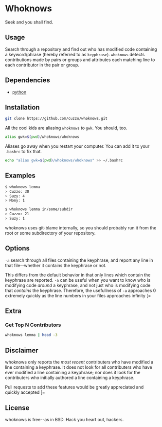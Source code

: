 # Whoknows

Seek and you shall find.

## Usage

Search through a repository and find out who has modified code containing a keyword/phrase (hereby referred to as `keyphrase`). `whoknows` detects contributions made by pairs or groups and attributes each matching line to each contributor in the pair or group.

## Dependencies

* [python](https://www.python.org)

## Installation

```bash
git clone https://github.com/cuzzo/whoknows.git
```

All the cool kids are aliasing `whoknows` to `gwk`. You should, too.

```bash
alias gwk=$(pwd)/whoknows/whoknows
```

Aliases go away when you restart your computer. You can add it to your `.bashrc` to fix that.

```bash
echo "alias gwk=$(pwd)/whoknows/whoknows" >> ~/.bashrc
```

## Examples

```bash
$ whoknows lemma
> Cuzzo: 30
> Suzy: 4
> Mony: 1
```

```bash
$ whoknows lemma in/some/subdir
> Cuzzo: 21
> Suzy: 1
```

whoknows uses git-blame internally, so you should probably run it from the root or some subdirectory of your repository.

## Options

`-a` search through all files containing the keyphrase, and report any line in that file--whether it contains the keyphrase or not.

This differs from the default behavior in that only lines which contain the keyphrase are reported. `-a` can be useful when you want to know who is modifying code *around* a keyphrase, and not just who is modifying code that *contains* the keyphrase. Therefore, the usefullness of `-a` approaches 0 extremely quickly as the line numbers in your files approaches infinity [=

## Extra

### Get Top N Contributors
```bash
whoknows lemma | head -3
```

## Disclaimer

whoknows only reports the *most recent* contributers who have modified a line containing a keyphrase. It does not look for all contributers who have ever modified a line containing a keyphrase; nor does it look for the contributers who initially authored a line containing a keyphrase.

Pull requests to add these features would be greatly appreciated and quickly accepted [=

## License

whoknows is free--as in BSD. Hack you heart out, hackers.
